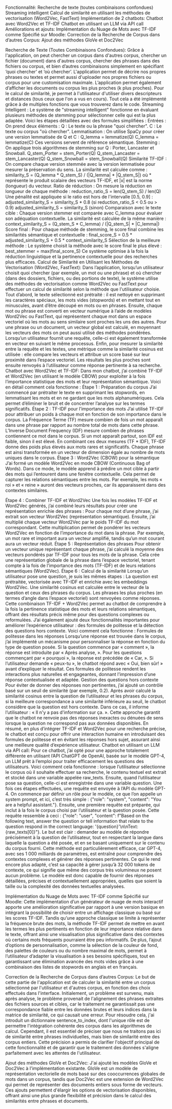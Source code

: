 Fonctionnalité:
Recherche de texte (toutes combinaisons confondues)
Streaming intelligent
Calcul de similarité en utilisant les méthodes de vectorisation (Word2Vec, FastText)
Implémentation de 2 chatbots:
Chatbot avec Word2Vec et TF-IDF
Chatbot en utilisant un LLM via API call
Améliorations et ajouts:
Implémentation du Nuage de Mots avec TF-IDF comme Spécifié sur Moodle:
Correction de la Recherche de Corpus dans d’autres Corpus:
Ajout des méthodes GloVe et Doc2Vec

Recherche de Texte (Toutes Combinaisons Confondues): 
Grâce à l'application, on peut chercher un corpus dans d'autres corpus, chercher un fichier (document) dans d'autres corpus, chercher des phrases dans des fichiers ou corpus, et bien d’autres combinaisons simplement en spécifiant ‘quoi chercher’ et ‘où chercher’. L'application permet de décrire nos propres phrases ou textes et permet aussi d'uploader nos propres fichiers ou corpus pour une customisation maximale. L’application permet également d’afficher les documents ou corpus les plus proches (k plus proches). Pour le calcul de similarité, je permet à l'utilisateur d'utiliser divers descripteurs et distances (tous ceux que l'on a vus en cours). Tout cela a été implémenté grâce à de multiples fonctions que vous trouverez dans le code.
Streaming Intelligent : 
Le système de "streaming intelligent" fonctionne en évaluant plusieurs méthodes de stemming pour sélectionner celle qui est la plus adaptée. Voici les étapes détaillées avec des formules simplifiées :
Entrées : On prend deux éléments :
Q : Le texte ou la phrase "quoi chercher".
C : Le texte ou corpus "où chercher".
Lemmatisation : On utilise SpaCy pour créer une version lemmatisée de Q et C :
Q_lemma = lemmatize(Q)
C_lemma = lemmatize(C)
Ces versions servent de référence sémantique.
Stemming : On applique trois algorithmes de stemming sur Q : Porter, Lancaster et Snowball.
Q_stem_Porter = stem_Porter(Q)
Q_stem_Lancaster = stem_Lancaster(Q)
Q_stem_Snowball = stem_Snowball(Q)
Similarité TF-IDF : On compare chaque version stemmée avec la version lemmatisée pour mesurer la préservation du sens. La similarité est calculée comme :
similarity_S = (Q_lemma * Q_stem_S) / (|Q_lemma| * |Q_stem_S|)
où * représente le produit scalaire des vecteurs TF-IDF, et |x| est la norme (longueur) du vecteur.
Ratio de réduction : On mesure la réduction en longueur de chaque méthode :
reduction_ratio_S = len(Q_stem_S) / len(Q)
Une pénalité est appliquée si le ratio est hors de l'intervalle [0.5, 0.9] :
adjusted_similarity_S = similarity_S * 0.8 (si reduction_ratio_S < 0.5 ou > 0.9) adjusted_similarity_S = similarity_S (sinon)
Comparaison avec le texte cible : Chaque version stemmer est comparée avec C_lemma pour évaluer son adéquation contextuelle. La similarité est calculée de la même manière :
context_similarity_S = (Q_stem_S * C_lemma) / (|Q_stem_S| * |C_lemma|)
Score final : Pour chaque méthode de stemming, le score final combine les similarités sémantique et contextuelle :
final_score_S = 0.5 * adjusted_similarity_S + 0.5 * context_similarity_S
Sélection de la meilleure méthode : Le système choisit la méthode avec le score final le plus élevé :
best_stemmer = max(final_score_S)
Ce système optimise à la fois la réduction linguistique et la pertinence contextuelle pour des recherches plus efficaces.
Calcul de Similarité en Utilisant les Méthodes de Vectorisation (Word2Vec, FastText): 
Dans l’application, lorsqu’un utilisateur choisit quoi chercher (par exemple, un mot ou une phrase) et où chercher (dans des dossiers, fichiers, ou des portions de texte), le système utilise des méthodes de vectorisation comme Word2Vec ou FastText pour effectuer un calcul de similarité selon la méthode que l'utilisateur choisie. Tout d’abord, le texte sélectionné est prétraité : il est nettoyé en supprimant les caractères spéciaux, les mots vides (stopwords) et en mettant tout en minuscules, avant d’être découpé en mots ou en phrases. Ensuite, chaque mot ou phrase est converti en vecteur numérique à l’aide de modèles Word2Vec ou FastText, qui représentent chaque mot dans un espace vectoriel où les mots au sens similaire sont proches les uns des autres. Pour une phrase ou un document, un vecteur global est calculé, en moyennant les vecteurs des mots on peut aussi utilisé des méthodes pondérées. Lorsqu’un utilisateur fournit une requête, celle-ci est également transformée en vecteur en suivant le même processus. Enfin, pour mesurer la similarité entre la requête et les textes, une métrique comme la similarité cosinus est utilisée : elle compare les vecteurs et attribue un score basé sur leur proximité dans l’espace vectoriel. Les résultats les plus proches sont ensuite renvoyés à l’utilisateur comme réponse pertinente à sa recherche.
Chatbot avec Word2Vec et TF-IDF: 
Dans mon chatbot, j’ai combiné TF-IDF et Word2Vec (en utilisant le modèle CBOW) pour exploiter à la fois l’importance statistique des mots et leur représentation sémantique. Voici en détail comment cela fonctionne :
Étape 1 : Préparation du corpus J’ai commencé par prétraiter le texte en supprimant les stopwords, en lemmatisant les mots et en ne gardant que les mots alphanumériques. Cela permet d’éliminer le bruit et de concentrer l’analyse sur les termes significatifs.
Étape 2 : TF-IDF pour l’importance des mots J’ai utilisé TF-IDF pour attribuer un poids à chaque mot en fonction de son importance dans le corpus.
La Fréquence Terme (TF) mesure combien de fois un mot apparaît dans une phrase par rapport au nombre total de mots dans cette phrase.
L’Inverse Document Frequency (IDF) mesure combien de phrases contiennent ce mot dans le corpus. Si un mot apparaît partout, son IDF est faible, sinon il est élevé.
En combinant ces deux mesures (TF * IDF), TF-IDF donne des poids plus élevés aux mots rares et significatifs. Chaque phrase est ainsi transformée en un vecteur de dimension égale au nombre de mots uniques dans le corpus.
Étape 3 : Word2Vec (CBOW) pour la sémantique J’ai formé un modèle Word2Vec en mode CBOW (Continuous Bag of Words). Dans ce mode, le modèle apprend à prédire un mot cible à partir des mots qui l’entourent dans une fenêtre contextuelle. Cela permet de capturer les relations sémantiques entre les mots. Par exemple, les mots « roi » et « reine » auront des vecteurs proches, car ils apparaissent dans des contextes similaires.

Étape 4 : Combiner TF-IDF et Word2Vec Une fois les modèles TF-IDF et Word2Vec générés, j’ai combiné leurs résultats pour créer une représentation enrichie des phrases :
Pour chaque mot d’une phrase, j’ai extrait son vecteur Word2Vec (représentation sémantique).
Ensuite, j’ai multiplié chaque vecteur Word2Vec par le poids TF-IDF du mot correspondant. Cette multiplication permet de pondérer les vecteurs Word2Vec en fonction de l’importance du mot dans la phrase. Par exemple, un mot rare et important aura un vecteur amplifié, tandis qu’un mot courant aura un vecteur réduit.
Étape 5 : Représentation des phrases Pour obtenir un vecteur unique représentant chaque phrase, j’ai calculé la moyenne des vecteurs pondérés par TF-IDF pour tous les mots de la phrase. Cela crée une représentation globale de la phrase dans l’espace vectoriel, tenant compte à la fois de l’importance des mots (TF-IDF) et de leurs relations sémantiques (Word2Vec).
Étape 6 : Calcul de la similarité Lorsqu’un utilisateur pose une question, je suis les mêmes étapes :
La question est prétraitée, vectorisée avec TF-IDF et enrichie avec les embeddings Word2Vec.
Une similarité cosinus est calculée entre le vecteur de la question et ceux des phrases du corpus. Les phrases les plus proches (en termes d’angle dans l’espace vectoriel) sont renvoyées comme réponses.
Cette combinaison TF-IDF + Word2Vec permet au chatbot de comprendre à la fois la pertinence statistique des mots et leurs relations sémantiques, offrant des résultats précis même pour des questions complexes ou reformulées.
J’ai également ajouté deux fonctionnalités importantes pour améliorer l’expérience utilisateur : des formules de politesse et la détection des questions hors contexte. Voici comment cela fonctionne :
Formules de politesse dans les réponses Lorsqu’une réponse est trouvée dans le corpus, j’ai implémenté un mécanisme pour personnaliser la réponse en fonction du type de question posée.
Si la question commence par « comment », la réponse est introduite par « Après analyse, ».
Pour les questions commençant par « pourquoi », la réponse est précédée de « Car, ».
Si l’utilisateur demande « peux-tu », le chatbot répond avec « Oui, bien sûr! » avant d’expliquer le résultat.
Ces formules de politesse rendent les interactions plus naturelles et engageantes, donnant l’impression d’une réponse contextualisée et adaptée.
Gestion des questions hors contexte Pour éviter de donner des réponses non pertinentes, j’ai ajouté un contrôle basé sur un seuil de similarité (par exemple, 0.2). Après avoir calculé la similarité cosinus entre la question de l’utilisateur et les phrases du corpus, si la meilleure correspondance a une similarité inférieure au seuil, le chatbot considère que la question est hors contexte. Dans ce cas, il informe l’utilisateur : « Il n'y a pas d'information sur ça. ».
Cette approche garantit que le chatbot ne renvoie pas des réponses inexactes ou dénuées de sens lorsque la question ne correspond pas aux données disponibles.
En résumé, en plus d’intégrer TF-IDF et Word2Vec pour une recherche précise, le chatbot est conçu pour offrir une interaction humaine en introduisant des formules de politesse et en évitant les réponses hors sujet, assurant ainsi une meilleure qualité d’expérience utilisateur.
Chatbot en utilisant un LLM via API call:
Pour ce chatbot, j’ai opté pour une approche totalement différente en utilisant l’API ChatGPT de OpenAI, basée sur le modèle GPT-4, un LLM prêt à l’emploi pour traiter efficacement les questions des utilisateurs. Voici comment cela fonctionne : lorsque l’utilisateur sélectionne le corpus où il souhaite effectuer sa recherche, le contenu textuel est extrait et stocké dans une variable appelée raw_texts. Ensuite, quand l’utilisateur pose sa question, celle-ci est enregistrée dans une variable question. Une fois ces étapes effectuées, une requête est envoyée à l’API du modèle GPT-4. On commence par définir un rôle pour le modèle, ce que l’on appelle un system prompt, et ici, c’est très simple : {"role": "system", "content": "You are a helpful assistant."}. Ensuite, une première requête est préparée, qui inclut à la fois le corpus choisi par l’utilisateur et la question posée. Cette requête ressemble à ceci : {"role": "user", "content": f"Based on the following text, answer the question or tell information that relate to the question respond in the correct language: '{question}'\n\nText: {raw_texts[0]}"}.
Le but est clair : demander au modèle de répondre précisément à la question de l’utilisateur, tout en respectant la langue dans laquelle la question a été posée, et en se basant uniquement sur le contenu du corpus fourni. Cette méthode est particulièrement efficace, car GPT-4, avec ses 1 000 milliards de paramètres, est entraîné pour comprendre des contextes complexes et générer des réponses pertinentes. Ce qui le rend encore plus adapté, c’est sa capacité à gérer jusqu’à 32 000 tokens de contexte, ce qui signifie que même des corpus très volumineux ne posent aucun problème. Le modèle est donc capable de fournir des réponses détaillées, précises et contextuellement appropriées, quelles que soient la taille ou la complexité des données textuelles analysées.

Implémentation du Nuage de Mots avec TF-IDF comme Spécifié sur Moodle:
Cette implémentation d’un générateur de nuage de mots interactif apporte une amélioration significative par rapport à une version basique en intégrant la possibilité de choisir entre un affichage classique ou basé sur les scores TF-IDF. Tandis qu’une approche classique se limite à représenter la fréquence brute des mots, la méthode TF-IDF permet de mettre en avant les termes les plus pertinents en fonction de leur importance relative dans le texte, offrant ainsi une visualisation plus significative dans des contextes où certains mots fréquents pourraient être peu informatifs. De plus, l’ajout d’options de personnalisation, comme la sélection de la couleur de fond, des palettes de couleurs ou du nombre maximal de mots, permet à l’utilisateur d’adapter la visualisation à ses besoins spécifiques, tout en garantissant une élimination avancée des mots vides grâce à une combinaison des listes de stopwords en anglais et en français.

Correction de la Recherche de Corpus dans d’autres Corpus:
Le but de cette partie de l'application est de calculer la similarité entre un corpus sélectionné par l'utilisateur et d'autres corpus, en fonction des choix effectués dans l'interface. Initialement, un problème est survenu, mais après analyse, le problème provenait de l'alignement des phrases extraites des fichiers sources et cibles, car le traitement ne garantissait pas une correspondance fiable entre les données brutes et leurs indices dans la matrice de similarité, ce qui causait une erreur. Pour résoudre cela, j'ai introduit un dictionnaire sentence_to_index, dont l'unique rôle est de permettre l'intégration cohérente des corpus dans les algorithmes de calcul. Cependant, il est essentiel de préciser que nous ne traitons pas ici de similarité entre phrases individuelles, mais bien de similarité entre des corpus entiers. Cette précision a permis de clarifier l'objectif principal de cette fonctionnalité et de garantir que le traitement des données s'aligne parfaitement avec les attentes de l'utilisateur.

Ajout des méthodes GloVe et Doc2Vec:
J'ai ajouté les modèles GloVe et Doc2Vec à l'implémentation existante. GloVe est un modèle de représentation vectorielle de mots basé sur des cooccurrences globales de mots dans un corpus, tandis que Doc2Vec est une extension de Word2Vec qui permet de représenter des documents entiers sous forme de vecteurs. Ces ajouts permettent d'élargir les options de vectorisation disponibles, offrant ainsi une plus grande flexibilité et précision dans le calcul des similarités entre phrases et documents.
